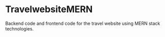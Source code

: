 # TravelwebsiteMERN
Backend code and frontend code for the travel website using MERN stack technologies.
